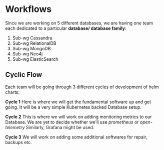 # Workflows

Since we are working on 5 different databases, we are having one team each dedicated to a particular **database/ database family**:

1.  Sub-wg Cassandra
2.  Sub-wg RelationalDB
3.  Sub-wg MongoDB
4.  Sub-wg Neo4j
5.  Sub-wg ElasticSearch

## Cyclic Flow

Each team will be going through 3 different cycles of development of helm charts:

**Cycle 1**
Here is where we will get the fundamental software up and get going. It will be a very simple Kubernetes backed Database setup.

**Cycle 2**
This is where we will work on adding monitoring metrics to our Database.
We are yet to decide whether we'll use _prometheus_ or _open-telemetry_
Similarly, Grafana might be used.

**Cycle 3** 
We will work on adding some additional softwares for repair, backups etc.
